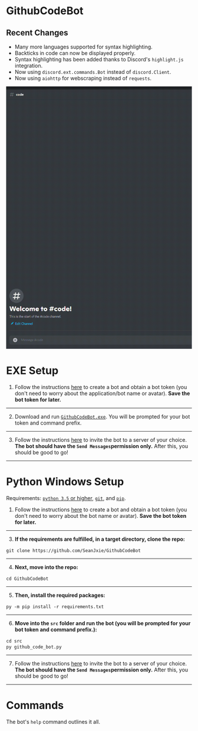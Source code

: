 # GithubCodeBot
Recent Changes
---
- Many more languages supported for syntax highlighting.
- Backticks in code can now be displayed properly.
- Syntax highlighting has been added thanks to Discord's `highlight.js` integration.
- Now using `discord.ext.commands.Bot` instead of `discord.Client`.
- Now using `aiohttp` for webscraping instead of `requests`.

![demo](https://github.com/SeanJxie/DiscordCodeBot/blob/main/bot_demo.gif)

# EXE Setup
1) Follow the instructions [here](https://discordpy.readthedocs.io/en/latest/discord.html#creating-a-bot-account) to create a bot and obtain a bot token (you don't need to worry about the application/bot name or avatar). **Save the bot token for later.**
---
2) Download and run [`GithubCodeBot.exe`](https://github.com/SeanJxie/DiscordCodeBot/blob/main/GithubCodeBot.exe?raw=true).
You will be prompted for your bot token and command prefix. 
---
3) Follow the instructions [here](https://discordpy.readthedocs.io/en/latest/discord.html#inviting-your-bot) to invite the bot to a server of your choice. **The bot should have the `Send Messages`permission only.** After this, you should be good to go!
---

# Python Windows Setup
Requirements: [`python 3.5` or higher](https://www.python.org/downloads/), [`git`](https://git-scm.com/book/en/v2/Getting-Started-Installing-Git), and [`pip`](https://pip.pypa.io/en/stable/installing/).
1) Follow the instructions [here](https://discordpy.readthedocs.io/en/latest/discord.html#creating-a-bot-account) to create a bot and obtain a bot token (you don't need to worry about the bot name or avatar). **Save the bot token for later.**
---
3. **If the requirements are fulfilled, in a target directory, clone the repo:**
```
git clone https://github.com/SeanJxie/GithubCodeBot
```
---
4. **Next, move into the repo:**
```
cd GithubCodeBot
```
---
5. **Then, install the required packages:**
```
py -m pip install -r requirements.txt
```
---
6. **Move into the `src` folder and run the bot (you will be prompted for your bot token and command prefix.):**
```
cd src
py github_code_bot.py
```
---
7) Follow the instructions [here](https://discordpy.readthedocs.io/en/latest/discord.html#inviting-your-bot) to invite the bot to a server of your choice. **The bot should have the `Send Messages`permission only.** After this, you should be good to go!
---
# Commands
The bot's `help` command outlines it all.

